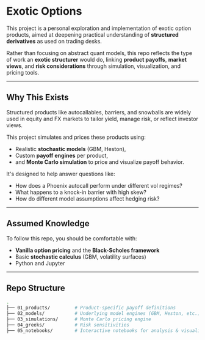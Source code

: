 # Exotic Options

This project is a personal exploration and implementation of exotic option products, aimed at deepening practical understanding of **structured derivatives** as used on trading desks.

Rather than focusing on abstract quant models, this repo reflects the type of work an **exotic structurer** would do, linking **product payoffs**, **market views**, and **risk considerations** through simulation, visualization, and pricing tools.

---

## Why This Exists

Structured products like autocallables, barriers, and snowballs are widely used in equity and FX markets to tailor yield, manage risk, or reflect investor views. 

This project simulates and prices these products using:
- Realistic **stochastic models** (GBM, Heston),
- Custom **payoff engines** per product,
- and **Monte Carlo simulation** to price and visualize payoff behavior.

It's designed to help answer questions like:
- How does a Phoenix autocall perform under different vol regimes?
- What happens to a knock-in barrier with high skew?
- How do different model assumptions affect hedging risk?

---

## Assumed Knowledge

To follow this repo, you should be comfortable with:
- **Vanilla option pricing** and the **Black-Scholes framework**
- Basic **stochastic calculus** (GBM, volatility surfaces)
- Python and Jupyter

---

## Repo Structure

```bash
.
├── 01_products/         # Product-specific payoff definitions
├── 02_models/           # Underlying model engines (GBM, Heston, etc.)
├── 03_simulations/      # Monte Carlo pricing engine
├── 04_greeks/           # Risk sensitivities
├── 05_notebooks/        # Interactive notebooks for analysis & visualization
